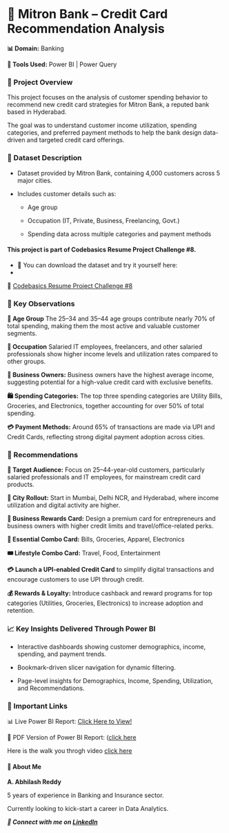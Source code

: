 # 🏦 Mitron Bank – Credit Card Recommendation Analysis

**📊 Domain:** Banking

**🧰 Tools Used:** Power BI | Power Query

### 📘 Project Overview

This project focuses on the analysis of customer spending behavior to recommend new credit card strategies for Mitron Bank, a reputed bank based in Hyderabad.

The goal was to understand customer income utilization, spending categories, and preferred payment methods to help the bank design data-driven and targeted credit card offerings.

### 🧩 Dataset Description

- Dataset provided by Mitron Bank, containing 4,000 customers across 5 major cities.

- Includes customer details such as:

  - Age group

  - Occupation (IT, Private, Business, Freelancing, Govt.)

  - Spending data across multiple categories and payment methods

#### This project is part of Codebasics Resume Project Challenge #8.

- 📎 You can download the dataset and try it yourself here:
- 
🔗 [Codebasics Resume Project Challenge #8](https://codebasics.io/challenges/codebasics-resume-project-challenge/20)

### 🧠 Key Observations

**👥 Age Group**
The 25–34 and 35–44 age groups contribute nearly 70% of total spending, making them the most active and valuable customer segments.

**💼 Occupation**
Salaried IT employees, freelancers, and other salaried professionals show higher income levels and utilization rates compared to other groups.

**🏢 Business Owners:**
Business owners have the highest average income, suggesting potential for a high-value credit card with exclusive benefits.

**🛍️ Spending Categories:**
The top three spending categories are Utility Bills, Groceries, and Electronics, together accounting for over 50% of total spending.

**💳 Payment Methods:**
Around 65% of transactions are made via UPI and Credit Cards, reflecting strong digital payment adoption across cities.

### 🚀 Recommendations

**🎯 Target Audience:** Focus on 25–44-year-old customers, particularly salaried professionals and IT employees, for mainstream credit card products.

**🌆 City Rollout:** Start in Mumbai, Delhi NCR, and Hyderabad, where income utilization and digital activity are higher.

**💼 Business Rewards Card:** Design a premium card for entrepreneurs and business owners with higher credit limits and travel/office-related perks.

**🛒 Essential Combo Card:** Bills, Groceries, Apparel, Electronics

**🎟️ Lifestyle Combo Card:** Travel, Food, Entertainment

**💳 Launch a UPI-enabled Credit Card** to simplify digital transactions and encourage customers to use UPI through credit.

**💰 Rewards & Loyalty:** Introduce cashback and reward programs for top categories (Utilities, Groceries, Electronics) to increase adoption and retention.

### 📈 Key Insights Delivered Through Power BI

- Interactive dashboards showing customer demographics, income, spending, and payment trends.

- Bookmark-driven slicer navigation for dynamic filtering.

- Page-level insights for Demographics, Income, Spending, Utilization, and Recommendations.

### 🔗 Important Links

📊 Live Power BI Report: [Click Here to View!](https://app.powerbi.com/view?r=eyJrIjoiNGRiMzU3MGQtYWZjZi00MGEzLThjYWYtOGM1MDlmNjNmZDI4IiwidCI6IjIxZmE1Njk5LTYzNTItNDFiZS05YjVhLWJjMTFmZjAxOWRiNCJ9)

📄 PDF Version of Power BI Report: ([click here](https://github.com/AnuguAbhilashreddy/CREDIT-CARD-RECOMMENDATION-ANALYSIS-MITRON-BANK/blob/main/mitranbank_credit%20card%20recommendation%20analysis.pdf)

Here is the walk you throgh video [click here](https://youtu.be/qbadwRL2rWo)

#### 👤 About Me

**A. Abhilash Reddy**

5 years of experience in Banking and Insurance sector.

Currently looking to kick-start a career in Data Analytics.

***🔗 Connect with me on [LinkedIn](https://www.linkedin.com/in/abhilashreddyanugu)***
